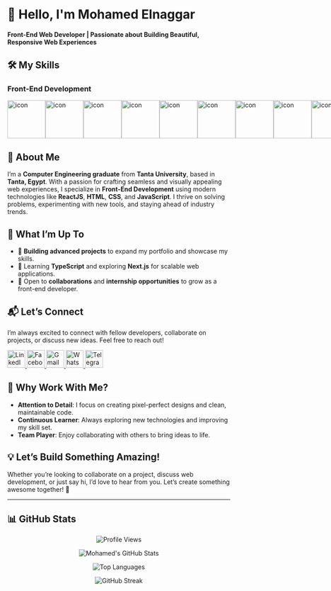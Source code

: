 # 👋 Hello, I'm **Mohamed Elnaggar** 
#### **Front-End Web Developer | Passionate about Building Beautiful, Responsive Web Experiences**
## 🛠️ **My Skills**
### **Front-End Development**
<div style="display: flex; align-items: flex-start;"><img src="https://techstack-generator.vercel.app/js-icon.svg" alt="icon" width="86" height="86" /><img src="https://techstack-generator.vercel.app/ts-icon.svg" alt="icon" width="86" height="86" /><img src="https://techstack-generator.vercel.app/react-icon.svg" alt="icon" width="86" height="86" /><img src="https://techstack-generator.vercel.app/redux-icon.svg" alt="icon" width="86" height="86" /><img src="https://techstack-generator.vercel.app/sass-icon.svg" alt="icon" width="86" height="86" /><img src="https://techstack-generator.vercel.app/webpack-icon.svg" alt="icon" width="86" height="86" /><img src="https://techstack-generator.vercel.app/gatsby-icon.svg" alt="icon" width="86" height="86" /><img src="https://techstack-generator.vercel.app/jest-icon.svg" alt="icon" width="86" height="86" /><img src="https://techstack-generator.vercel.app/eslint-icon.svg" alt="icon" width="86" height="86" /><img src="https://techstack-generator.vercel.app/github-icon.svg" alt="icon" width="86" height="86" /><img src="https://techstack-generator.vercel.app/docker-icon.svg" alt="icon" width="86" height="86" /><img src="https://techstack-generator.vercel.app/aws-icon.svg" alt="icon" width="86" height="86" /><img src="https://techstack-generator.vercel.app/restapi-icon.svg" alt="icon" width="86" height="86" /></div>

## 🚀 **About Me**

I’m a **Computer Engineering graduate** from **Tanta University**, based in **Tanta, Egypt**. With a passion for crafting seamless and visually appealing web experiences, I specialize in **Front-End Development** using modern technologies like **ReactJS**, **HTML**, **CSS**, and **JavaScript**. I thrive on solving problems, experimenting with new tools, and staying ahead of industry trends.

## 🌱 **What I’m Up To**

- 🔭 **Building advanced projects** to expand my portfolio and showcase my skills.
- 🌱 Learning **TypeScript** and exploring **Next.js** for scalable web applications.
- 👯 Open to **collaborations** and **internship opportunities** to grow as a front-end developer.

## 📬 **Let’s Connect**

I’m always excited to connect with fellow developers, collaborate on projects, or discuss new ideas. Feel free to reach out!

<div align="left">
  <a href="https://www.linkedin.com/in/eng-elnaggar/" target="_blank">
    <img src="https://img.icons8.com/color/48/000000/linkedin.png" alt="LinkedIn" width="40" height="40" />
  </a>
  <a href="https://www.facebook.com/mohamed.elnaggar.7370013?mibextid=ZbWKwL" target="_blank">
    <img src="https://img.icons8.com/color/48/000000/facebook-new.png" alt="Facebook" width="40" height="40" />
  </a>
  <a href="mailto:mohamedelnaggar486@gmail.com">
    <img src="https://img.icons8.com/color/48/000000/gmail.png" alt="Gmail" width="40" height="40" />
  </a>
  <a href="https://wa.me/201010927998" target="_blank">
    <img src="https://img.icons8.com/color/48/000000/whatsapp--v1.png" alt="WhatsApp" width="40" height="40" />
  </a>
  <a href="https://t.me/Engnaggar" target="_blank">
    <img src="https://img.icons8.com/color/48/000000/telegram-app--v1.png" alt="Telegram" width="40" height="40" />
  </a>
</div>

## 🎨 **Why Work With Me?**

- **Attention to Detail**: I focus on creating pixel-perfect designs and clean, maintainable code.
- **Continuous Learner**: Always exploring new technologies and improving my skill set.
- **Team Player**: Enjoy collaborating with others to bring ideas to life.

## 💡 **Let’s Build Something Amazing!**

Whether you’re looking to collaborate on a project, discuss web development, or just say hi, I’d love to hear from you. Let’s create something awesome together! 🚀

---

## 📊 **GitHub Stats**

<div align="center">
  <img src="https://komarev.com/ghpvc/?username=elnaggar222&label=Profile%20views&color=0e75b6&style=flat" alt="Profile Views" />

  ![Mohamed's GitHub Stats](https://github-readme-stats.vercel.app/api?username=Elnaggar222&show_icons=true&theme=radical)

  ![Top Languages](https://github-readme-stats.vercel.app/api/top-langs?username=elnaggar222&show_icons=true&locale=en&layout=compact&theme=radical)

  ![GitHub Streak](https://github-readme-streak-stats.herokuapp.com/?user=elnaggar222&theme=radical)
</div>
